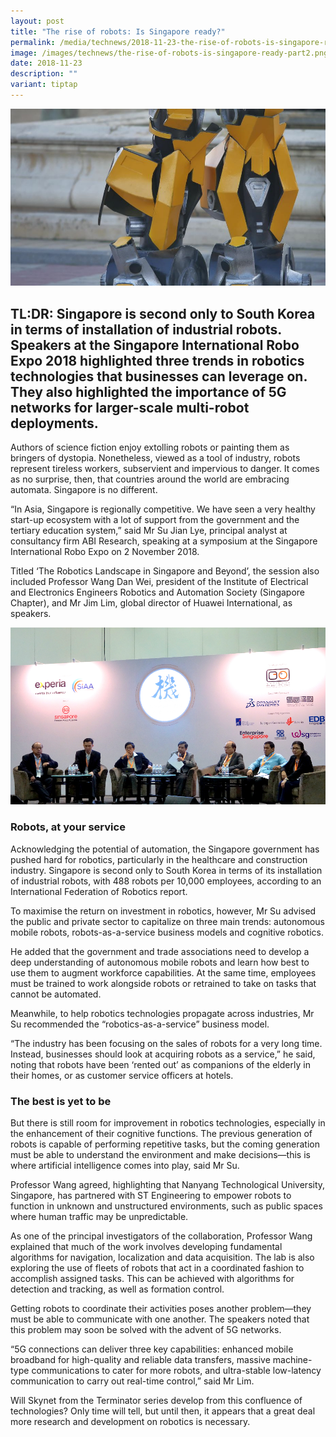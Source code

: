 ```yaml
---
layout: post
title: "The rise of robots: Is Singapore ready?"
permalink: /media/technews/2018-11-23-the-rise-of-robots-is-singapore-ready/
image: /images/technews/the-rise-of-robots-is-singapore-ready-part2.png
date: 2018-11-23
description: ""
variant: tiptap
---
```

![The rise of robots: Is Singapore ready?](/images/technews/the-rise-of-robots-is-singapore-ready-part2.png)

TL:DR: Singapore is second only to South Korea in terms of installation of industrial robots. Speakers at the Singapore International Robo Expo 2018 highlighted three trends in robotics technologies that businesses can leverage on. They also highlighted the importance of 5G networks for larger-scale multi-robot deployments. 
---
 
Authors of science fiction enjoy extolling robots or painting them as bringers of dystopia. Nonetheless, viewed as a tool of industry, robots represent tireless workers, subservient and impervious to danger. It comes as no surprise, then, that countries around the world are embracing automata. Singapore is no different.

“In Asia, Singapore is regionally competitive. We have seen a very healthy start-up ecosystem with a lot of support from the government and the tertiary education system,” said Mr Su Jian Lye, principal analyst at consultancy firm ABI Research, speaking at a symposium at the Singapore International Robo Expo on 2 November 2018. 

Titled ‘The Robotics Landscape in Singapore and Beyond’, the session also included Professor Wang Dan Wei, president of the Institute of Electrical and Electronics Engineers Robotics and Automation Society (Singapore Chapter), and Mr Jim Lim, global director of Huawei International, as speakers.

![The Robotics Landscape in Singapore and Beyond panel discussion](/images/technews/the-rise-of-robots-is-singapore-ready-part1.png)

### **Robots, at your service**

Acknowledging the potential of automation, the Singapore government has pushed hard for robotics, particularly in the healthcare and construction industry. Singapore is second only to South Korea in terms of its installation of industrial robots, with 488 robots per 10,000 employees, according to an International Federation of Robotics report.

To maximise the return on investment in robotics, however, Mr Su advised the public and private sector to capitalize on three main trends: autonomous mobile robots, robots-as-a-service business models and cognitive robotics.

He added that the government and trade associations need to develop a deep understanding of autonomous mobile robots and learn how best to use them to augment workforce capabilities. At the same time, employees must be trained to work alongside robots or retrained to take on tasks that cannot be automated.

Meanwhile, to help robotics technologies propagate across industries, Mr Su recommended the “robotics-as-a-service” business model. 

“The industry has been focusing on the sales of robots for a very long time. Instead, businesses should look at acquiring robots as a service,” he said, noting that robots have been ‘rented out’ as companions of the elderly in their homes, or as customer service officers at hotels.

### **The best is yet to be**

But there is still room for improvement in robotics technologies, especially in the enhancement of their cognitive functions. The previous generation of robots is capable of performing repetitive tasks, but the coming generation must be able to understand the environment and make decisions—this is where artificial intelligence comes into play, said Mr Su. 

Professor Wang agreed, highlighting that Nanyang Technological University, Singapore, has partnered with ST Engineering to empower robots to function in unknown and unstructured environments, such as public spaces where human traffic may be unpredictable. 

As one of the principal investigators of the collaboration, Professor Wang explained that much of the work involves developing fundamental algorithms for navigation, localization and data acquisition. The lab is also exploring the use of fleets of robots that act in a coordinated fashion to accomplish assigned tasks. This can be achieved with algorithms for detection and tracking, as well as formation control. 

Getting robots to coordinate their activities poses another problem—they must be able to communicate with one another. The speakers noted that this problem may soon be solved with the advent of 5G networks.

“5G connections can deliver three key capabilities: enhanced mobile broadband for high-quality and reliable data transfers, massive machine-type communications to cater for more robots, and ultra-stable low-latency communication to carry out real-time control,” said Mr Lim. 

Will Skynet from the Terminator series develop from this confluence of technologies? Only time will tell, but until then, it appears that a great deal more research and development on robotics is necessary.